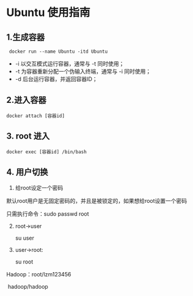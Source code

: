 # Ubuntu 使用指南

## 1.生成容器

```
 docker run --name Ubuntu -itd Ubuntu
```

- -i		以交互模式运行容器，通常与 -t 同时使用；
- -t       为容器重新分配一个伪输入终端，通常与 -i 同时使用；
- -d       后台运行容器，并返回容器ID；

## 2.进入容器

```
docker attach [容器id]
```

## 3. root 进入

```shell
docker exec [容器id] /bin/bash
```

## 4. 用户切换

1. 给root设定一个密码

默认root用户是无固定密码的，并且是被锁定的，如果想给root设置一个密码

只需执行命令：sudo passwd root 

2. root->user

   su user

3. user->root:

   su root



Hadoop：root/lzm123456

​					hadoop/hadoop



